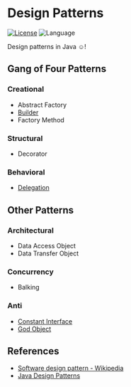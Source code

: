 # Design Patterns

[![License](https://img.shields.io/badge/license-GPL%203.0-brightgreen.svg)](./LICENSE)
![Language](https://img.shields.io/badge/language-Java-blue.svg)

Design patterns in Java ☺!

## Gang of Four Patterns

### Creational

* Abstract Factory
* [Builder](./creational/builder/)
* Factory Method

### Structural

* Decorator

### Behavioral

* [Delegation](./behavioral/delegation/)

## Other Patterns

### Architectural

* Data Access Object
* Data Transfer Object

### Concurrency

* Balking

### Anti

* [Constant Interface](./anti/constantinterface/)
* [God Object](./anti/godobject/)

## References

* [Software design pattern - Wikipedia](https://en.wikipedia.org/wiki/Software_design_pattern)
* [Java Design Patterns](http://java-design-patterns.com/)
